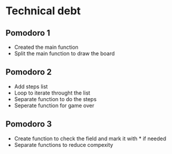 # Technical debt

## Pomodoro 1

- Created the main function
- Split the main function to draw the board

## Pomodoro 2

- Add steps list
- Loop to iterate throught the list
- Separate function to do the steps
- Seperate function for game over

## Pomodoro 3

- Create function to check the field and mark it with * if needed
- Separate functions to reduce compexity

